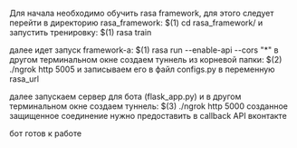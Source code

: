 Для начала необходимо обучить rasa framework, для этого следует перейти в директорию rasa_framework:
$(1)    cd rasa_framework/
и запустить тренировку:
$(1)    rasa train

далее идет запуск framework-а:
$(1)    rasa run --enable-api --cors "*"
в другом терминальном окне создаем туннель из корневой папки:
$(2)    ./ngrok http 5005
и записываем его в файл configs.py в переменную rasa_url

далее запускаем сервер для бота (flask_app.py) и в другом терминальном окне создаем туннель:
$(3)    ./ngrok http 5000
созданное защищенное соединение нужно предоставить в callback API вконтакте

бот готов к работе